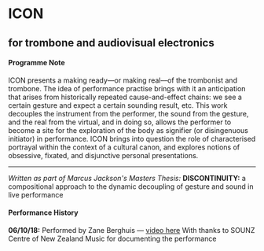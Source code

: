 # ICON
## for trombone and audiovisual electronics

#### Programme Note

ICON presents a making ready––or making real––of the trombonist and trombone. The idea of performance practise brings with it an anticipation that arises from historically repeated cause-and-effect chains: we see a certain gesture and expect a certain sounding result, etc. This work decouples the instrument from the performer, the sound from the gesture, and the real from the virtual, and in doing so, allows the performer to become a site for the exploration of the body as signifier (or disingenuous initiator) in performance. ICON brings into question the role of characterised portrayal within the context of a cultural canon, and explores notions of obsessive, fixated, and disjunctive personal presentations.

---

_Written as part of Marcus Jackson's Masters Thesis:_ 
__DISCONTINUITY:__ a compositional approach to the dynamic decoupling of gesture and sound in live performance

#### Performance History

__06/10/18:__ Performed by Zane Berghuis — [video here](https://vimeo.com/310441170/293edc4797)
With thanks to SOUNZ Centre of New Zealand Music for documenting the performance